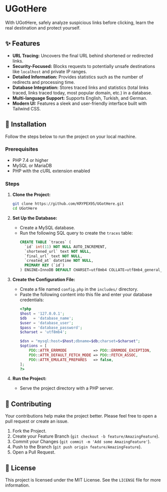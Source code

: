 # UGotHere

With UGotHere, safely analyze suspicious links before clicking, learn the real destination and protect yourself.

## ✨ Features

- **URL Tracing:** Uncovers the final URL behind shortened or redirected links.
- **Security-Focused:** Blocks requests to potentially unsafe destinations like `localhost` and private IP ranges.
- **Detailed Information:** Provides statistics such as the number of redirects and processing time.
- **Database Integration:** Stores traced links and statistics (total links traced, links traced today, most popular domain, etc.) in a database.
- **Multi-language Support:** Supports English, Turkish, and German.
- **Modern UI:** Features a sleek and user-friendly interface built with Tailwind CSS.

## 🚀 Installation

Follow the steps below to run the project on your local machine.

### Prerequisites

- PHP 7.4 or higher
- MySQL or MariaDB
- PHP with the cURL extension enabled

### Steps

1.  **Clone the Project:**
    ```bash
    git clone https://github.com/KRYPEX95/UGotHere.git
    cd UGotHere
    ```

2.  **Set Up the Database:**
    - Create a MySQL database.
    - Run the following SQL query to create the `traces` table:
      ```sql
      CREATE TABLE `traces` (
        `id` int(11) NOT NULL AUTO_INCREMENT,
        `shortened_url` text NOT NULL,
        `final_url` text NOT NULL,
        `created_at` datetime NOT NULL,
        PRIMARY KEY (`id`)
      ) ENGINE=InnoDB DEFAULT CHARSET=utf8mb4 COLLATE=utf8mb4_general_ci;
      ```

3.  **Create the Configuration File:**
    - Create a file named `config.php` in the `includes/` directory.
    - Paste the following content into this file and enter your database credentials:
      ```php
      <?php
      $host = '127.0.0.1';
      $db   = 'database_name';
      $user = 'database_user';
      $pass = 'database_password';
      $charset = 'utf8mb4';

      $dsn = "mysql:host=$host;dbname=$db;charset=$charset";
      $options = [
          PDO::ATTR_ERRMODE            => PDO::ERRMODE_EXCEPTION,
          PDO::ATTR_DEFAULT_FETCH_MODE => PDO::FETCH_ASSOC,
          PDO::ATTR_EMULATE_PREPARES   => false,
      ];
      ?>
      ```

4.  **Run the Project:**
    - Serve the project directory with a PHP server.

## 🤝 Contributing

Your contributions help make the project better. Please feel free to open a pull request or create an issue.

1.  Fork the Project.
2.  Create your Feature Branch (`git checkout -b feature/AmazingFeature`).
3.  Commit your Changes (`git commit -m 'Add some AmazingFeature'`).
4.  Push to the Branch (`git push origin feature/AmazingFeature`).
5.  Open a Pull Request.

## 📄 License

This project is licensed under the MIT License. See the `LICENSE` file for more information.
